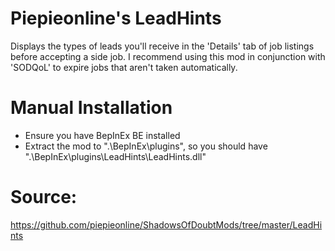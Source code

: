 # Piepieonline's LeadHints

Displays the types of leads you'll receive in the 'Details' tab of job listings before accepting a side job.
I recommend using this mod in conjunction with 'SODQoL' to expire jobs that aren't taken automatically.

# Manual Installation

* Ensure you have BepInEx BE installed
* Extract the mod to ".\BepInEx\plugins\", so you should have ".\BepInEx\plugins\LeadHints\LeadHints.dll"

# Source:

https://github.com/piepieonline/ShadowsOfDoubtMods/tree/master/LeadHints
